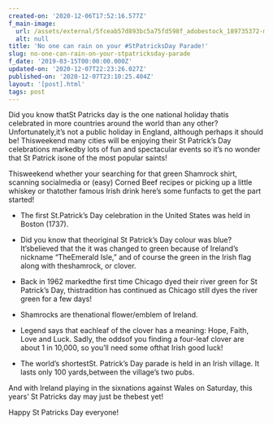 ```yaml
---
created-on: '2020-12-06T17:52:16.577Z'
f_main-image:
  url: /assets/external/5fceab57d893bc5a75fd598f_adobestock_189735372-min.jpeg
  alt: null
title: 'No one can rain on your #StPatricksDay Parade!'
slug: no-one-can-rain-on-your-stpatricksday-parade
f_date: '2019-03-15T00:00:00.000Z'
updated-on: '2020-12-07T22:23:26.027Z'
published-on: '2020-12-07T23:10:25.404Z'
layout: '[post].html'
tags: post
---
```


Did you know thatSt Patricks day is the one national holiday thatis celebrated in more countries around the world than any other? Unfortunately,it’s not a public holiday in England, although perhaps it should be! Thisweekend many cities will be enjoying their St Patrick’s Day celebrations markedby lots of fun and spectacular events so it’s no wonder that St Patrick isone of the most popular saints!

Thisweekend whether your searching for that green Shamrock shirt, scanning socialmedia or (easy) Corned Beef recipes or picking up a little whiskey or thatother famous Irish drink here’s some funfacts to get the part started!

*   The first St.Patrick’s Day celebration in the United States was held in Boston (1737).

*   Did you know that theoriginal St Patrick’s Day colour was blue? It’sbelieved that the it was changed to green because of Ireland’s nickname “TheEmerald Isle,” and of course the green in the Irish flag along with theshamrock, or clover.

*   Back in 1962 markedthe first time Chicago dyed their river green for St Patrick’s Day, thistradition has continued as Chicago still dyes the river green for a few days!

*   Shamrocks are thenational flower/emblem of Ireland.

*   Legend says that eachleaf of the clover has a meaning: Hope, Faith, Love and Luck. Sadly, the oddsof you finding a four-leaf clover are about 1 in 10,000, so you’ll need some ofthat Irish good luck!

*   The world’s shortestSt. Patrick’s Day parade is held in an Irish village. It lasts only 100 yards,between the village’s two pubs.

And with Ireland playing in the sixnations against Wales on Saturday, this years’ St Patricks day may just be thebest yet!

Happy St Patricks Day everyone!
